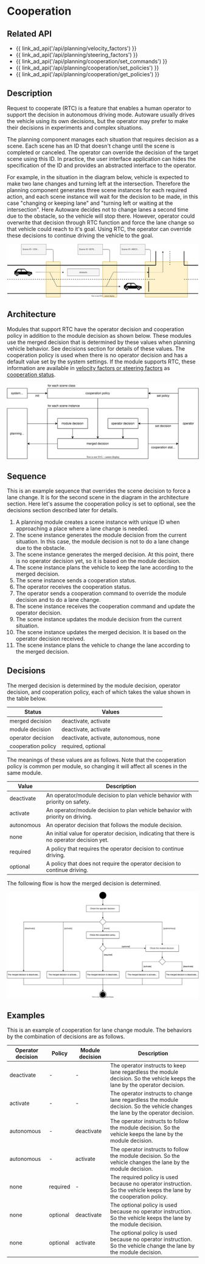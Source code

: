 # Cooperation

## Related API

- {{ link_ad_api('/api/planning/velocity_factors') }}
- {{ link_ad_api('/api/planning/steering_factors') }}
- {{ link_ad_api('/api/planning/cooperation/set_commands') }}
- {{ link_ad_api('/api/planning/cooperation/set_policies') }}
- {{ link_ad_api('/api/planning/cooperation/get_policies') }}

## Description

Request to cooperate (RTC) is a feature that enables a human operator to support the decision in autonomous driving mode.
Autoware usually drives the vehicle using its own decisions, but the operator may prefer to make their decisions in experiments and complex situations.

The planning component manages each situation that requires decision as a scene.
Each scene has an ID that doesn't change until the scene is completed or canceled.
The operator can override the decision of the target scene using this ID.
In practice, the user interface application can hides the specification of the ID and provides an abstracted interface to the operator.

For example, in the situation in the diagram below, vehicle is expected to make two lane changes and turning left at the intersection.
Therefore the planning component generates three scene instances for each required action, and each scene instance will wait for the decision to be made, in this case "changing or keeping lane" and "turning left or waiting at the intersection".
Here Autoware decides not to change lanes a second time due to the obstacle, so the vehicle will stop there.
However, operator could overwrite that decision through RTC function and force the lane change so that vehicle could reach to it's goal. 
Using RTC, the operator can override these decisions to continue driving the vehicle to the goal.

![cooperation-scenes](./cooperation/scenes.drawio.svg)

## Architecture

Modules that support RTC have the operator decision and cooperation policy in addition to the module decision as shown below.
These modules use the merged decision that is determined by these values when planning vehicle behavior.
See decisions section for details of these values.
The cooperation policy is used when there is no operator decision and has a default value set by the system settings.
If the module supports RTC, these information are available in [velocity factors or steering factors](./planning-factors.md) as [cooperation status](../types/autoware_adapi_v1_msgs/msg/CooperationStatus.md).

![cooperation-architecture](./cooperation/architecture.drawio.svg)

## Sequence

This is an example sequence that overrides the scene decision to force a lane change. It is for the second scene in the diagram in the architecture section.
Here let's assume the cooperation policy is set to optional, see the decisions section described later for details.

1. A planning module creates a scene instance with unique ID when approaching a place where a lane change is needed.
2. The scene instance generates the module decision from the current situation. In this case, the module decision is not to do a lane change due to the obstacle.
3. The scene instance generates the merged decision. At this point, there is no operator decision yet, so it is based on the module decision.
4. The scene instance plans the vehicle to keep the lane according to the merged decision.
5. The scene instance sends a cooperation status.
6. The operator receives the cooperation status.
7. The operator sends a cooperation command to override the module decision and to do a lane change.
8. The scene instance receives the cooperation command and update the operator decision.
9. The scene instance updates the module decision from the current situation.
10. The scene instance updates the merged decision. It is based on the operator decision received.
11. The scene instance plans the vehicle to change the lane according to the merged decision.

## Decisions

The merged decision is determined by the module decision, operator decision, and cooperation policy, each of which takes the value shown in the table below.

| Status             | Values                                 |
| ------------------ | -------------------------------------- |
| merged decision    | deactivate, activate                   |
| module decision    | deactivate, activate                   |
| operator decision  | deactivate, activate, autonomous, none |
| cooperation policy | required, optional                     |

The meanings of these values are as follows. Note that the cooperation policy is common per module, so changing it will affect all scenes in the same module.

| Value      | Description                                                                                |
| ---------- | ------------------------------------------------------------------------------------------ |
| deactivate | An operator/module decision to plan vehicle behavior with priority on safety.              |
| activate   | An operator/module decision to plan vehicle behavior with priority on driving.             |
| autonomous | An operator decision that follows the module decision.                                     |
| none       | An initial value for operator decision, indicating that there is no operator decision yet. |
| required   | A policy that requires the operator decision to continue driving.                          |
| optional   | A policy that does not require the operator decision to continue driving.                  |

The following flow is how the merged decision is determined.

![cooperation-decisions](./cooperation/decisions.drawio.svg)

## Examples

This is an example of cooperation for lane change module. The behaviors by the combination of decisions are as follows.

| Operator decision | Policy   | Module decision | Description                                                                                                                     |
| ----------------- | -------- | --------------- | ------------------------------------------------------------------------------------------------------------------------------- |
| deactivate        | -        | -               | The operator instructs to keep lane regardless the module decision. So the vehicle keeps the lane by the operator decision.     |
| activate          | -        | -               | The operator instructs to change lane regardless the module decision. So the vehicle changes the lane by the operator decision. |
| autonomous        | -        | deactivate      | The operator instructs to follow the module decision. So the vehicle keeps the lane by the module decision.                     |
| autonomous        | -        | activate        | The operator instructs to follow the module decision. So the vehicle changes the lane by the module decision.                   |
| none              | required | -               | The required policy is used because no operator instruction. So the vehicle keeps the lane by the cooperation policy.           |
| none              | optional | deactivate      | The optional policy is used because no operator instruction. So the vehicle keeps the lane by the module decision.              |
| none              | optional | activate        | The optional policy is used because no operator instruction. So the vehicle change the lane by the module decision.             |
